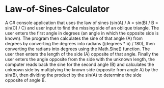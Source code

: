 # Law-of-Sines-Calculator
A C# console application that uses the law of sines (sin(A) / A = sin(B) / B = sin(C) / C) and user input to find the missing side of an oblique triangle. The user enters the first angle in degrees (an angle in which the opposite side is known). The program then calculates the sine of that angle (A) from degrees by converting the degrees into radians ((degrees * π) / 180), then converting the radians into degrees using the Math.Sine() function. The user then enters the length of the side (A) opposite of that angle. Finally the user enters the angle opposite from the side with the unknown length, the computer reads back the sine for the second angle (B) and calculates the unknown side by multiplying the known side (opposite from angle A) by the sin(B), then dividing the product by the sin(A) to determine the side opposite of angle B. 
